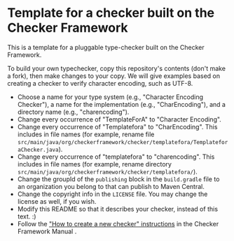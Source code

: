 # Template for a checker built on the Checker Framework

This is a template for a pluggable type-checker built on the Checker Framework.

To build your own typechecker, copy this repository's contents (don't make a fork),
then make changes to your copy.
We will give examples based on creating a checker to verify character encoding, such as UTF-8.

* Choose a name for your type system (e.g., "Character Encoding Checker"), a name for the implementation (e.g., "CharEncoding"), and a directory name (e.g., "charencoding").
* Change every occurrence of "TemplateForA" to "Character Encoding".
* Change every occurrence of "Templatefora" to "CharEncoding".  This includes in file names (for example, rename file `src/main/java/org/checkerframework/checker/templatefora/TemplateforaChecker.java`).
* Change every occurrence of "templatefora" to "charencoding".  This includes in file names (for example, rename directory
`src/main/java/org/checkerframework/checker/templatefora/`).
* Change the groupId of the `publishing` block in the `build.gradle` file to an organization you belong to that can publish to Maven Central.
* Change the copyright info in the `LICENSE` file.  You may change the license as well, if you wish.
* Modify this README so that it describes your checker, instead of this text. :)
* Follow the ["How to create a new checker" instructions](https://checkerframework.org/manual/#creating-a-checker) in the Checker Framework Manual .

